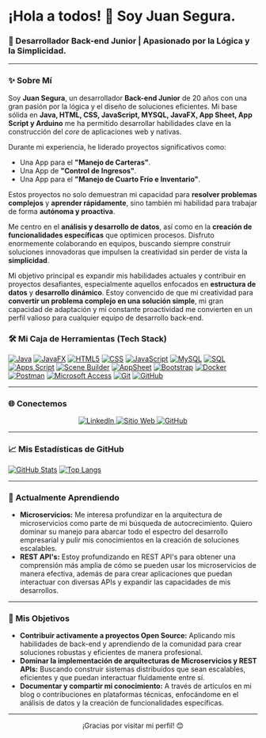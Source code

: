 # ¡Hola a todos! 👋 Soy Juan Segura.

### 🚀 Desarrollador Back-end Junior | Apasionado por la Lógica y la Simplicidad.

---

### ✨ Sobre Mí

Soy **Juan Segura**, un desarrollador **Back-end Junior** de 20 años con una gran pasión por la lógica y el diseño de soluciones eficientes. Mi base sólida en **Java, HTML, CSS, JavaScript, MYSQL, JavaFX, App Sheet, App Script y Arduino** me ha permitido desarrollar habilidades clave en la construcción del *core* de aplicaciones web y nativas.

Durante mi experiencia, he liderado proyectos significativos como:
* Una App para el **"Manejo de Carteras"**.
* Una App de **"Control de Ingresos"**.
* Una App para el **"Manejo de Cuarto Frío e Inventario"**.

Estos proyectos no solo demuestran mi capacidad para **resolver problemas complejos** y **aprender rápidamente**, sino también mi habilidad para trabajar de forma **autónoma y proactiva**.

Me centro en el **análisis y desarrollo de datos**, así como en la **creación de funcionalidades específicas** que optimicen procesos. Disfruto enormemente colaborando en equipos, buscando siempre construir soluciones innovadoras que impulsen la creatividad sin perder de vista la **simplicidad**.

Mi objetivo principal es expandir mis habilidades actuales y contribuir en proyectos desafiantes, especialmente aquellos enfocados en **estructura de datos** y **desarrollo dinámico**. Estoy convencido de que mi creatividad para **convertir un problema complejo en una solución simple**, mi gran capacidad de adaptación y mi constante proactividad me convierten en un perfil valioso para cualquier equipo de desarrollo back-end.

### 🛠️ Mi Caja de Herramientas (Tech Stack)

[![Java](https://img.shields.io/badge/-Java-007396?style=flat-square&logo=java&logoColor=white)](https://www.oracle.com/java/)
[![JavaFX](https://img.shields.io/badge/-JavaFX-EE3A0A?style=flat-square&logo=java&logoColor=white)](https://openjfx.io/)
[![HTML5](https://img.shields.io/badge/-HTML5-E34F26?style=flat-square&logo=html5&logoColor=white)](https://developer.mozilla.org/es/docs/Web/HTML)
[![CSS](https://img.shields.io/badge/-CSS3-1572B6?style=flat-square&logo=css3&logoColor=white)](https://developer.mozilla.org/es/docs/Web/CSS)
[![JavaScript](https://img.shields.io/badge/-JavaScript-F7DF1E?style=flat-square&logo=javascript&logoColor=black)](https://developer.mozilla.org/es/docs/Web/JavaScript)
[![MySQL](https://img.shields.io/badge/-MySQL-4479A1?style=flat-square&logo=mysql&logoColor=white)](https://www.mysql.com/)
[![SQL](https://img.shields.io/badge/SQL-000000?style=flat-square&logo=postgresql&logoColor=white)](https://www.postgresql.org/)
[![Apps Script](https://img.shields.io/badge/-Apps%20Script-0A73B7?style=flat-square&logo=google&logoColor=white)](https://developers.google.com/apps-script)
[![Scene Builder](https://img.shields.io/badge/-Scene%20Builder-007ACC?style=flat-square&logo=adobe-animate&logoColor=white)](https://gluonhq.com/products/scene-builder/)
[![AppSheet](https://img.shields.io/badge/-AppSheet-4CAF50?style=flat-square&logo=app-sheet&logoColor=white)](https://www.appsheet.com/)
[![Bootstrap](https://img.shields.io/badge/-Bootstrap-7952B3?style=flat-square&logo=bootstrap&logoColor=white)](https://getbootstrap.com/)
[![Docker](https://img.shields.io/badge/-Docker-2496ED?style=flat-square&logo=docker&logoColor=white)](https://www.docker.com/)
[![Postman](https://img.shields.io/badge/-Postman-FF6C37?style=flat-square&logo=postman&logoColor=white)](https://www.postman.com/)
[![Microsoft Access](https://img.shields.io/badge/-Microsoft%20Access-C83737?style=flat-square&logo=microsoft-access&logoColor=white)](https://www.microsoft.com/en-us/microsoft-365/access)
[![Git](https://img.shields.io/badge/-Git-F05032?style=flat-square&logo=git&logoColor=white)](https://git-scm.com/)
[![GitHub](https://img.shields.io/badge/-GitHub-181717?style=flat-square&logo=github&logoColor=white)](https://github.com/PabloGarciaJC)


---

### 🌐 Conectemos

<p align="center">
  <a href="www.linkedin.com/in/juan-negrete25" target="_blank">
    <img src="https://img.shields.io/badge/LinkedIn-0077B5?style=for-the-badge&logo=linkedin&logoColor=white" alt="LinkedIn">
  </a>
  <a href="https://portafolio-gold-ten.vercel.app/index.html" target="_blank">
    <img src="https://img.shields.io/badge/Mi%20Web-1A1A1A?style=for-the-badge&logo=internetexplorer&logoColor=white" alt="Sitio Web">
  </a>
  <a href="https://github.com/SebasthSegura" target="_blank">
    <img src="https://img.shields.io/badge/GitHub-181717?style=for-the-badge&logo=github&logoColor=white" alt="GitHub">
  </a>
</p>

---

### 📈 Mis Estadísticas de GitHub

[![GitHub Stats](https://github-readme-stats.vercel.app/api?username=SebasthSegura&show_icons=true&theme=dark)](https://github.com/SebasthSegura)
[![Top Langs](https://github-readme-stats.vercel.app/api/top-langs/?username=SebasthSegura&layout=compact&theme=dark)](https://github.com/SebasthSegura)

---

### 🌱 Actualmente Aprendiendo

* **Microservicios:** Me interesa profundizar en la arquitectura de microservicios como parte de mi búsqueda de autocrecimiento. Quiero dominar su manejo para abarcar todo el espectro del desarrollo empresarial y pulir mis conocimientos en la creación de soluciones escalables.
* **REST API's:** Estoy profundizando en REST API's para obtener una comprensión más amplia de cómo se pueden usar los microservicios de manera efectiva, además de para crear aplicaciones que puedan interactuar con diversas APIs y expandir las capacidades de mis desarrollos.

---

### 🎯 Mis Objetivos

* **Contribuir activamente a proyectos Open Source:** Aplicando mis habilidades de back-end y aprendiendo de la comunidad para crear soluciones robustas y eficientes de manera profesional.
* **Dominar la implementación de arquitecturas de Microservicios y REST APIs:** Buscando construir sistemas distribuidos que sean escalables, eficientes y que puedan interactuar fluidamente entre sí.
* **Documentar y compartir mi conocimiento:** A través de artículos en mi blog o contribuciones en plataformas técnicas, enfocándome en el análisis de datos y la creación de funcionalidades específicas.

---

<p align="center">
  ¡Gracias por visitar mi perfil! 😊
</p>
